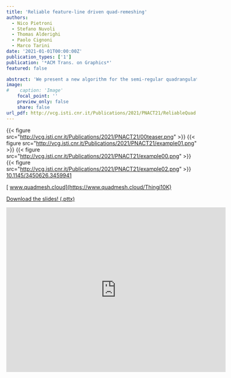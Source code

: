 ```yaml
---
title: 'Reliable feature-line driven quad-remeshing'
authors:
  - Nico Pietroni
  - Stefano Nuvoli
  - Thomas Alderighi
  - Paolo Cignoni
  - Marco Tarini
date: '2021-01-01T00:00:00Z'
publication_types: ['1']
publication: '*ACM Trans. on Graphics*'
featured: false

abstract: 'We present a new algorithm for the semi-regular quadrangulation of an input surface, driven by its line features, such as sharp creases. We define a perfectly feature-aligned cross-field and a coarse layout of polygonal-shaped patches where we strictly ensure that all the feature-lines are represented as patch boundaries. To be able to consistently do so, we allow non-quadrilateral patches and T-junctions in the layout; the key is the ability to constrain the layout so that it still admits a globally consistent, T-junction-free, and pure-quad internal tessellation of its patches. This requires the insertion of additional irregular-vertices inside patches, but the regularity of the final-mesh is safeguarded by optimizing for both their number and for their reciprocal alignment. In total, our method guarantees the reproduction of feature-lines by construction, while still producing good quality, isometric, pure-quad, conforming meshes, making it an ideal candidate for CAD models. Moreover, the method is fully automatic, requiring no user intervention, and remarkably reliable, requiring little assumptions on the input mesh, as we demonstrate by batch processing the entire Thingi10K repository, with less than 0.5% of the attempted cases failing to produce a usable mesh..  DOI: 10.1145/3450626.3459941 Browsable dataset of Thingi10K remeshed objects:  www.quadmesh.cloud         Download the slides! (.pttx)'
image:
#    caption: 'Image'
    focal_point: ''
    preview_only: false
    share: false
url_pdf: http://vcg.isti.cnr.it/Publications/2021/PNACT21/ReliableQuad.pdf
---
```

{{< figure src="http://vcg.isti.cnr.it/Publications/2021/PNACT21/00teaser.png" >}}
{{< figure src="http://vcg.isti.cnr.it/Publications/2021/PNACT21/example01.png" >}}
{{< figure src="http://vcg.isti.cnr.it/Publications/2021/PNACT21/example00.png" >}}
{{< figure src="http://vcg.isti.cnr.it/Publications/2021/PNACT21/example02.png" >}}
[ 10.1145/3450626.3459941](https://doi.org/10.1145/3450626.3459941)

[ www.quadmesh.cloud](https://www.quadmesh.cloud/Thingi10K)

[ Download the slides! (.pttx)](http://vcg.isti.cnr.it/Publicstions/2021/PNACT21/reliable-quadremesh-siggraph2021.pptx)

<iframe width="580" height="435" src="https://www.youtube.com/embed/mUzYFH7DrN0" title="YouTube video player" frameborder="0" allow="accelerometer; autoplay; clipboard-write; encrypted-media; gyroscope; picture-in-picture" frameborder="0" allowfullscreen>


